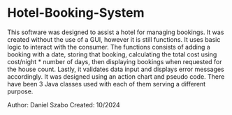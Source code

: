 # Hotel-Booking-System
This software was designed to assist a hotel for managing bookings. It was created without the use of a GUI, however it is still functions. It uses basic logic to interact with the consumer. The functions consists of adding a booking with a date, storing that booking, calculating the total cost using cost/night * number of days, then displaying bookings when requested for the house count. Lastly, it validates data input and displays error messages accordingly. 
It was designed using an action chart and pseudo code. There have been 3 Java classes used with each of them serving a different purpose. 

Author: Daniel Szabo
Created: 10/2024

